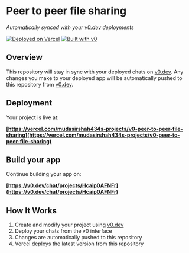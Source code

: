 # Peer to peer file sharing

*Automatically synced with your [v0.dev](https://v0.dev) deployments*

[![Deployed on Vercel](https://img.shields.io/badge/Deployed%20on-Vercel-black?style=for-the-badge&logo=vercel)](https://vercel.com/mudasirshah434s-projects/v0-peer-to-peer-file-sharing)
[![Built with v0](https://img.shields.io/badge/Built%20with-v0.dev-black?style=for-the-badge)](https://v0.dev/chat/projects/Hcaip0AFNFr)

## Overview

This repository will stay in sync with your deployed chats on [v0.dev](https://v0.dev).
Any changes you make to your deployed app will be automatically pushed to this repository from [v0.dev](https://v0.dev).

## Deployment

Your project is live at:

**[https://vercel.com/mudasirshah434s-projects/v0-peer-to-peer-file-sharing](https://vercel.com/mudasirshah434s-projects/v0-peer-to-peer-file-sharing)**

## Build your app

Continue building your app on:

**[https://v0.dev/chat/projects/Hcaip0AFNFr](https://v0.dev/chat/projects/Hcaip0AFNFr)**

## How It Works

1. Create and modify your project using [v0.dev](https://v0.dev)
2. Deploy your chats from the v0 interface
3. Changes are automatically pushed to this repository
4. Vercel deploys the latest version from this repository
